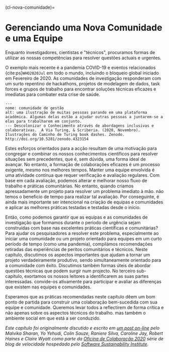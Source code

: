 (cl-nova-comunidade)=
# Gerenciando uma Nova Comunidade e uma Equipe

Enquanto investigadores, cientistas e "técnicos", procuramos formas de utilizar as nossas competências para resolver questões actuais e urgentes.

O exemplo mais recente é a pandemia COVID-19 e eventos relacionados {cite:ps}`WHO2020Jul` em todo o mundo, incluindo o bloqueio global iniciado em Fevereiro de 2020. As comunidades de investigação responderam com um surto repentino de hackathons, projetos de modelagem de dados, task forces e grupos de trabalho para encontrar soluções técnicas eficazes e imediatas para combater esta crise de saúde.

```{figure} ../figures/decolonising-knowledge.jpg
---
nome: comunidade de gestão
alt: uma ilustração de muitas pessoas parando em uma plataforma acadêmica. Algumas delas estão a ajudar outras pessoas a juntarem-se a elas para trabalharem em conjunto.
--- Descolonizar o Conhecimento através de abordagens inclusivas e colaborativas. _A Via Turing, & Scriberia. (2020, Novembro). Ilustrações do Caminho de Turing book dashes. Zenodo. http://doi.org/10.5281/zenodo.4323154
```

Estes esforços orientados para a acção resultam de uma motivação para congregar e combinar os nossos conhecimentos científicos para resolver situações sem precedentes, que é, sem dúvida, uma forma ideal de avançar. No entanto, a formação de colaborações eficazes é um processo exigente, mesmo nos melhores tempos. Manter uma equipe envolvida é uma atividade contínua que requer verificação e avaliação regulares. Com base em cada avaliação, podemos alterar e melhorar nosso fluxo de trabalho e práticas comunitárias. No entanto, quando criamos apressadamente um projeto para resolver um problema imediato à mão. não temos o benefício de tempo para realizar tal avaliação. Por conseguinte, é ainda mais importante ser intencional na criação de equipas e comunidades e aplicar as melhores práticas testadas e testadas desde o início.

Então, como podemos garantir que as equipas e as comunidades de investigação que formamos durante o período de urgência sejam construídas com base nas excelentes práticas científicas e comunitárias? Para ajudar os pesquisadores a resolver este problema, especialmente ao iniciar uma comunidade ou um projeto orientado para equipes em um curto período de tempo (como uma pandemia), compilámos recomendações retiradas das experiências de peritos comunitários e técnicos. Neste capítulo, discutimos os aspectos importantes que ajudam a tornar um projeto verdadeiramente produtivo, sendo simultaneamente orientado para a comunidade com êxito. Discutimos também formas úteis de abordar questões técnicas que podem surgir num projecto. No terceiro sub-capítulo, exortamos os nossos leitores a identificarem as suas partes interessadas. convide-os ativamente para participar e avaliar as diferenças que existem nas equipes e comunidades.

Esperamos que as práticas recomendadas neste capítulo dêem um bom ponto de partida para construir uma colaboração bem-sucedida com sua equipe e comunidade. Queremos levar todos a reflectirem de forma crítica e não apenas sobre os aspectos técnicos do trabalho. mas também o ambiente social em que está a ser conduzido.

*Este capítulo foi originalmente discutido e escrito em [um post on-line](https://www.software.ac.uk/blog/2020-05-26-cw20-speed-blog-bootstrapping-development-team-during-time-crisis) pelo Malvika Sharan, Yo Yehudi, Colin Sauze, Raniere Silva, Caroline Jay, Robert Haines e Claire Wyatt como parte da [Oficina de Colaboração 2020](https://www.software.ac.uk/cw20) série de blog de velocidade hospedada pelo [Software Sustainability Institute](https://www.software.ac.uk).*
